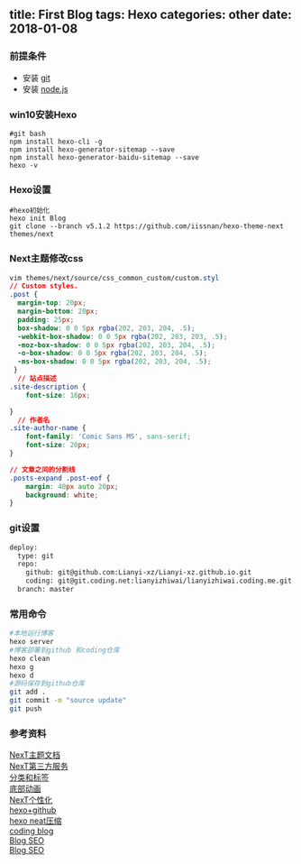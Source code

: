 title: First Blog
tags: Hexo
categories: other
date: 2018-01-08
---
### 前提条件
* 安装 [git](https://git-scm.com/downloads)
* 安装 [node.js](https://nodejs.org/en/)

### win10安装Hexo
```shell
#git bash
npm install hexo-cli -g
npm install hexo-generator-sitemap --save
npm install hexo-generator-baidu-sitemap --save
hexo -v
```
<!-- more -->
### Hexo设置
```shell
#hexo初始化
hexo init Blog
git clone --branch v5.1.2 https://github.com/iissnan/hexo-theme-next themes/next
```
### Next主题修改css
```css
vim themes/next/source/css_common_custom/custom.styl
// Custom styles.
.post {
  margin-top: 20px;
  margin-bottom: 20px;
  padding: 25px;
  box-shadow: 0 0 5px rgba(202, 203, 204, .5);
  -webkit-box-shadow: 0 0 5px rgba(202, 203, 203, .5);
  -moz-box-shadow: 0 0 5px rgba(202, 203, 204, .5);
  -o-box-shadow: 0 0 5px rgba(202, 203, 204, .5);
  -ms-box-shadow: 0 0 5px rgba(202, 203, 204, .5);
 }
  // 站点描述
.site-description {
    font-size: 16px;

}
  // 作者名
.site-author-name {
    font-family: 'Comic Sans MS', sans-serif;
    font-size: 20px;
}

// 文章之间的分割线
.posts-expand .post-eof {
    margin: 40px auto 20px;
    background: white;
}
```

### git设置
``` bash
deploy:
  type: git
  repo:
    github: git@github.com:Lianyi-xz/Lianyi-xz.github.io.git
    coding: git@git.coding.net:lianyizhiwai/lianyizhiwai.coding.me.git
  branch: master
```
### 常用命令
```bash
#本地运行博客
hexo server
#博客部署到github 和coding仓库
hexo clean
hexo g
hexo d
#源码保存到github仓库
git add .
git commit -m "source update"
git push
```
### 参考资料
[NexT主题文档](http://theme-next.iissnan.com/getting-started.html)  
[NexT第三方服务](http://theme-next.iissnan.com/third-party-services.html#algolia-search)  
[分类和标签](https://hexo.io/zh-cn/docs/front-matter.html#分类和标签)  
[底部动画](https://leaferx.online/2017/01/30/Bottomheart/)  
[NexT个性化](http://blog.csdn.net/qq_33699981/article/details/72716951)  
[hexo+github](https://www.jianshu.com/p/189fd945f38f)  
[hexo neat压缩](https://segmentfault.com/a/1190000008082288)  
[coding blog](https://coding.net/pages/)  
[Blog SEO](https://www.jianshu.com/p/86557c34b671)  
[Blog SEO](http://blog.csdn.net/sunshine940326/article/details/70936988)